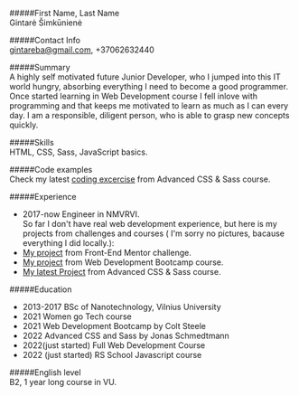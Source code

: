 #####First Name, Last Name  
Gintarė Šimkūnienė
  
#####Contact Info  
gintareba@gmail.com, +37062632440
  
#####Summary  
A highly self motivated future Junior Developer, who I jumped into this IT world hungry, absorbing everything I need to become a good programmer. Once started learning in Web Development course I fell inlove with programming and that keeps me motivated to learn as much as I can every day. I am a responsible, diligent person, who is able to grasp new concepts quickly.
  
#####Skills  
HTML, CSS, Sass, JavaScript basics.
  
#####Code examples  
Check my latest [coding excercise](https://codepen.io/ambersea/pen/GROjEzm) from Advanced CSS & Sass course.
  
#####Experience  
- 2017-now Engineer in NMVRVI.  
So far I don't have real web development experience, but here is my projects from challenges and courses ( I'm sorry no pictures, bacause everything I did locally.):
- [My project](https://codepen.io/ambersea/pen/RwjGgzV) from Front-End Mentor challenge.
- [My project](https://codepen.io/ambersea/pen/RwjGZbV) from Web Development Bootcamp course.
- [My latest Project](https://codepen.io/ambersea/pen/GROjEzm) from Advanced CSS & Sass course.
  
#####Education  
- 2013-2017 BSc of Nanotechnology, Vilnius University
- 2021 Women go Tech course
- 2021 Web Development Bootcamp by Colt Steele
- 2022 Advanced CSS and Sass by Jonas Schmedtmann
- 2022(just started) Full Web Development Course
- 2022 (just started) RS School Javascript course
  
#####English level  
B2, 1 year long course in VU.
